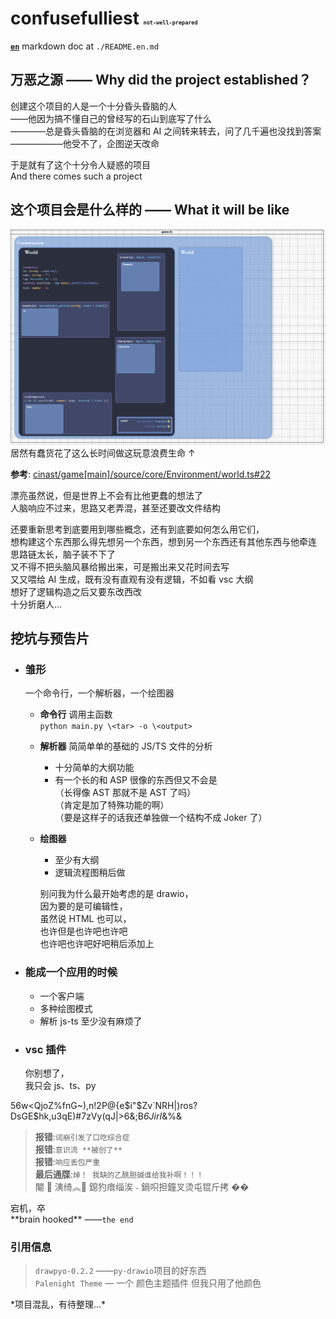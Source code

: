 # **confusefulliest** <spam style="font-size:10px">`not-well-prepared`</spam>

[**`en`**](./README.en.md) markdown doc at `./README.en.md`

## 万恶之源 —— Why did the project established？

创建这个项目的人是一个十分昏头昏脑的人  
——他因为搞不懂自己的曾经写的石山到底写了什么  
————总是昏头昏脑的在浏览器和 AI 之间转来转去，问了几千遍也没找到答案  
——————他受不了，企图逆天改命

于是就有了这个十分令人疑惑的项目  
And there comes such a project

## 这个项目会是什么样的 —— What it will be like

![alt text](/doc/愚蠢的做法.png)
居然有蠢货花了这么长时间做这玩意浪费生命 ↑

**参考**: [cinast/game[main]/source/core/Environment/world.ts#22](https://github.com/cinast/game/blob/934d6865704e02c909bc43c665e27ea0711398b0/source/core/Environment/world.ts#L22)

漂亮虽然说，但是世界上不会有比他更蠢的想法了  
人脑响应不过来，思路又老弄混，甚至还要改文件结构

还要重新思考到底要用到哪些概念，还有到底要如何怎么用它们，  
想构建这个东西那么得先想另一个东西，想到另一个东西还有其他东西与他牵连  
思路链太长，脑子装不下了  
又不得不把头脑风暴给搬出来，可是搬出来又花时间去写  
又又喂给 AI 生成，既有没有直观有没有逻辑，不如看 vsc 大纲  
想好了逻辑构造之后又要东改西改  
十分折磨人...

## 挖坑与预告片

-   ### 雏形

    一个命令行，一个解析器，一个绘图器

    -   **命令行** 调用主函数  
        `python main.py \<tar> -o \<output>`
    -   **解析器** 简简单单的基础的 JS/TS 文件的分析

        -   十分简单的大纲功能
        -   有一个长的和 ASP 很像的东西但又不会是  
            （长得像 AST 那就不是 AST 了吗）  
            （肯定是加了特殊功能的啊）  
            （要是这样子的话我还单独做一个结构不成 Joker 了）

    -   **绘图器**

        -   至少有大纲
        -   逻辑流程图稍后做

        别问我为什么最开始考虑的是 drawio，  
        因为要的是可编辑性，  
        虽然说 HTML 也可以，  
        也许但是也许吧也许吧  
        也许吧也许吧好吧稍后添加上

-   ### 能成一个应用的时候

    -   一个客户端
    -   多种绘图模式
    -   解析 js-ts 至少没有麻烦了

-   ### vsc 插件

    你别想了，  
     我只会 js、ts、py

56w<QjoZ%fnG~),n!2P@{e$i"$Zv`NRH|)ros?DsGE$hk,u3qE)#7zVy(qJ|>6&;B*6JirI*&%&

> **报错**:`词崩引发了口吃综合症`  
> **报错**:`意识流 **被创了**`  
> **报错**:`响应丢包严重`  
> **最后通牒**:`焯！ 我缺的乙酰胆碱谁给我补啊！！！`  
> 閹  洟绮︽ 鎴犳瘖缁涘  鍋呮担鐘叉烫屯锟斤拷 ��

宕机，卒  
\*\*brain hooked\*\* ——`the end`

### 引用信息

> `drawpyo-0.2.2` ——`py-drawio`项目的好东西  
> `Palenight Theme` — 一个 颜色主题插件 但我只用了他颜色

\*项目混乱，有待整理...\*
